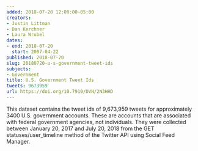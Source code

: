 ```yaml
---
added: 2018-07-20 12:00:00-05:00
creators:
- Justin Littman
- Dan Kerchner
- Laura Wrubel
dates:
- end: 2018-07-20
  start: 2007-04-22
published: 2018-07-20
slug: 20180720-u-s-government-tweet-ids
subjects:
- Government
title: U.S. Government Tweet Ids
tweets: 9673959
url: https://doi.org/10.7910/DVN/2N3HHD
---
```


This dataset contains the tweet ids of 9,673,959 tweets for approximately 3400 U.S. government accounts. These are accounts that are associated with federal government agencies, not individuals. They were collected between January 20, 2017 and July 20, 2018 from the GET statuses/user_timeline method of the Twitter API using Social Feed Manager.
